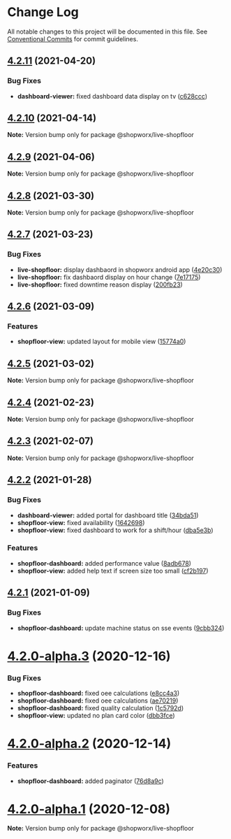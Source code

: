 # Change Log

All notable changes to this project will be documented in this file.
See [Conventional Commits](https://conventionalcommits.org) for commit guidelines.

## [4.2.11](https://bitbucket.org/entrib/shopworx/compare/v4.2.10...v4.2.11) (2021-04-20)


### Bug Fixes

* **dashboard-viewer:** fixed dashboard data display on tv ([c628ccc](https://bitbucket.org/entrib/shopworx/commits/c628ccc717400e1f32c469b1f4f237c37ef90703))





## [4.2.10](https://bitbucket.org/entrib/shopworx/compare/v4.2.9...v4.2.10) (2021-04-14)

**Note:** Version bump only for package @shopworx/live-shopfloor





## [4.2.9](https://bitbucket.org/entrib/shopworx/compare/v4.2.8...v4.2.9) (2021-04-06)

**Note:** Version bump only for package @shopworx/live-shopfloor





## [4.2.8](https://bitbucket.org/entrib/shopworx/compare/v4.2.7...v4.2.8) (2021-03-30)

**Note:** Version bump only for package @shopworx/live-shopfloor





## [4.2.7](https://bitbucket.org/entrib/shopworx/compare/v4.2.6...v4.2.7) (2021-03-23)


### Bug Fixes

* **live-shopfloor:** display dashbaord in shopworx android app ([4e20c30](https://bitbucket.org/entrib/shopworx/commits/4e20c30cecb5f671759e0aa88b4140ea1af659b4))
* **live-shopfloor:** fix dashbaord display on hour change ([7e17175](https://bitbucket.org/entrib/shopworx/commits/7e17175f81cc6873bec7a06cde9c98b5919b794e))
* **live-shopfloor:** fixed downtime reason display ([200fb23](https://bitbucket.org/entrib/shopworx/commits/200fb23ad179c0e671a00ce5340db48fba326f70))





## [4.2.6](https://bitbucket.org/entrib/shopworx/compare/v4.2.5...v4.2.6) (2021-03-09)


### Features

* **shopfloor-view:** updated layout for mobile view ([15774a0](https://bitbucket.org/entrib/shopworx/commits/15774a0aca5dfe89b72f975be743ffae3181b39e))





## [4.2.5](https://bitbucket.org/entrib/shopworx/compare/v4.2.4...v4.2.5) (2021-03-02)

**Note:** Version bump only for package @shopworx/live-shopfloor





## [4.2.4](https://bitbucket.org/entrib/shopworx/compare/v4.2.3...v4.2.4) (2021-02-23)

**Note:** Version bump only for package @shopworx/live-shopfloor





## [4.2.3](https://bitbucket.org/entrib/shopworx/compare/v4.2.2...v4.2.3) (2021-02-07)

**Note:** Version bump only for package @shopworx/live-shopfloor





## [4.2.2](https://bitbucket.org/entrib/shopworx/compare/v4.2.1...v4.2.2) (2021-01-28)


### Bug Fixes

* **dashboard-viewer:** added portal for dashboard title ([34bda51](https://bitbucket.org/entrib/shopworx/commits/34bda51b40507b8089315c1a39f8e029278b029c))
* **shopfloor-view:** fixed availability ([1642698](https://bitbucket.org/entrib/shopworx/commits/16426984c0e15ab02964baabd34281e2f2c19579))
* **shopfloor-view:** fixed dashboard to work for a shift/hour ([dba5e3b](https://bitbucket.org/entrib/shopworx/commits/dba5e3b95d4600915a9ee499e8d467ce976a1bd5))


### Features

* **shopfloor-dashboard:** added performance value ([8adb678](https://bitbucket.org/entrib/shopworx/commits/8adb678cf9cbc344bd9679cb260fba68ba99f202))
* **shopfloor-view:** added help text if screen size too small ([cf2b197](https://bitbucket.org/entrib/shopworx/commits/cf2b197fbcba52661647045806ef4fdb80a34ca4))





## [4.2.1](https://bitbucket.org/entrib/shopworx/compare/v4.2.0-alpha.3...v4.2.1) (2021-01-09)


### Bug Fixes

* **shopfloor-dashboard:** update machine status on sse events ([9cbb324](https://bitbucket.org/entrib/shopworx/commits/9cbb324b9e4b26aecbb8f4c3a883d0b95efda6ce))





# [4.2.0-alpha.3](https://bitbucket.org/entrib/shopworx/compare/v4.2.0-alpha.2...v4.2.0-alpha.3) (2020-12-16)


### Bug Fixes

* **shopfloor-dashboard:** fixed oee calculations ([e8cc4a3](https://bitbucket.org/entrib/shopworx/commits/e8cc4a3c715d08f1da9689b1c601722093fd65f4))
* **shopfloor-dashboard:** fixed oee calculations ([ae70219](https://bitbucket.org/entrib/shopworx/commits/ae70219d86a41e92b538a4e46b6c451cab1d5c56))
* **shopfloor-dashboard:** fixed quality calculation ([1c5792d](https://bitbucket.org/entrib/shopworx/commits/1c5792d8240c8d9a7472e24d264ae79eb31153b4))
* **shopfloor-view:** updated no plan card color ([dbb3fce](https://bitbucket.org/entrib/shopworx/commits/dbb3fceec7ce9e8f7dbc6cb966d32143e2b2c261))





# [4.2.0-alpha.2](https://bitbucket.org/entrib/shopworx/compare/v4.2.0-alpha.1...v4.2.0-alpha.2) (2020-12-14)


### Features

* **shopfloor-dashboard:** added paginator ([76d8a9c](https://bitbucket.org/entrib/shopworx/commits/76d8a9c1ed8c8b727217c829f163533b87d26340))





# [4.2.0-alpha.1](https://bitbucket.org/entrib/shopworx/compare/v4.1.3...v4.2.0-alpha.1) (2020-12-08)

**Note:** Version bump only for package @shopworx/live-shopfloor
